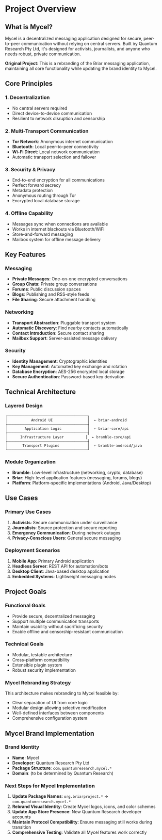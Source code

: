 # Project Overview

## What is Mycel?

Mycel is a decentralized messaging application designed for secure, peer-to-peer communication without relying on central servers. Built by Quantum Research Pty Ltd, it's designed for activists, journalists, and anyone who needs robust, private communication.

**Original Project**: This is a rebranding of the Briar messaging application, maintaining all core functionality while updating the brand identity to Mycel.

## Core Principles

### 1. Decentralization
- No central servers required
- Direct device-to-device communication
- Resilient to network disruption and censorship

### 2. Multi-Transport Communication
- **Tor Network**: Anonymous internet communication
- **Bluetooth**: Local peer-to-peer connectivity
- **Wi-Fi Direct**: Local network communication
- Automatic transport selection and failover

### 3. Security & Privacy
- End-to-end encryption for all communications
- Perfect forward secrecy
- Metadata protection
- Anonymous routing through Tor
- Encrypted local database storage

### 4. Offline Capability
- Messages sync when connections are available
- Works in internet blackouts via Bluetooth/WiFi
- Store-and-forward messaging
- Mailbox system for offline message delivery

## Key Features

### Messaging
- **Private Messages**: One-on-one encrypted conversations
- **Group Chats**: Private group conversations
- **Forums**: Public discussion spaces
- **Blogs**: Publishing and RSS-style feeds
- **File Sharing**: Secure attachment handling

### Networking
- **Transport Abstraction**: Pluggable transport system
- **Automatic Discovery**: Find nearby contacts automatically
- **Contact Introduction**: Secure contact sharing
- **Mailbox Support**: Server-assisted message delivery

### Security
- **Identity Management**: Cryptographic identities
- **Key Management**: Automated key exchange and rotation
- **Database Encryption**: AES-256 encrypted local storage
- **Secure Authentication**: Password-based key derivation

## Technical Architecture

### Layered Design
```
┌─────────────────────────────────────┐
│           Android UI                │  ← briar-android
├─────────────────────────────────────┤
│        Application Logic            │  ← briar-core/api
├─────────────────────────────────────┤
│      Infrastructure Layer          │  ← bramble-core/api
├─────────────────────────────────────┤
│       Transport Plugins             │  ← bramble-android/java
└─────────────────────────────────────┘
```

### Module Organization
- **Bramble**: Low-level infrastructure (networking, crypto, database)
- **Briar**: High-level application features (messaging, forums, blogs)
- **Platform**: Platform-specific implementations (Android, Java/Desktop)

## Use Cases

### Primary Use Cases
1. **Activists**: Secure communication under surveillance
2. **Journalists**: Source protection and secure reporting
3. **Emergency Communication**: During network outages
4. **Privacy-Conscious Users**: General secure messaging

### Deployment Scenarios
1. **Mobile App**: Primary Android application
2. **Headless Server**: REST API for automation/bots
3. **Desktop Client**: Java-based desktop application
4. **Embedded Systems**: Lightweight messaging nodes

## Project Goals

### Functional Goals
- Provide secure, decentralized messaging
- Support multiple communication transports
- Maintain usability without sacrificing security
- Enable offline and censorship-resistant communication

### Technical Goals
- Modular, testable architecture
- Cross-platform compatibility
- Extensible plugin system
- Robust security implementation

### Mycel Rebranding Strategy
This architecture makes rebranding to Mycel feasible by:
- Clear separation of UI from core logic
- Modular design allowing selective modification
- Well-defined interfaces between components
- Comprehensive configuration system

## Mycel Brand Implementation

### Brand Identity
- **Name**: Mycel
- **Developer**: Quantum Research Pty Ltd
- **Package Structure**: `com.quantumresearch.mycel.*`
- **Domain**: (to be determined by Quantum Research)

### Next Steps for Mycel Implementation

1. **Update Package Names**: `org.briarproject.*` → `com.quantumresearch.mycel.*`
2. **Rebrand Visual Identity**: Create Mycel logos, icons, and color schemes
3. **Update App Store Presence**: New Quantum Research developer accounts
4. **Maintain Protocol Compatibility**: Ensure messaging still works during transition
5. **Comprehensive Testing**: Validate all Mycel features work correctly